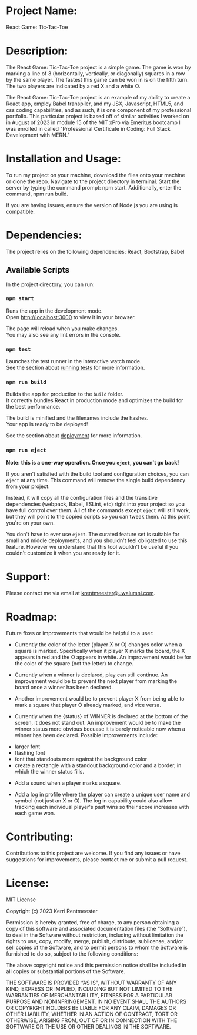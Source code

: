 # **Project Name**:  

React Game: Tic-Tac-Toe

# **Description**: 

The React Game: Tic-Tac-Toe project is a simple game. The game is won by marking a line of 3 (horizontally, vertically, or diagonally) squares in a row by the same player. The fastest this game can be won in is on the fifth turn. The two players are indicated by a red X and a white O.

The React Game: Tic-Tac-Toe project is an example of my ability to create a React app, employ Babel transpiler, and my JSX, Javascript, HTML5, and css coding capabilities, and as such, it is one component of my professional portfolio. This particular project is based off of similar activities I worked on in August of 2023 in module 15 of the MIT xPro via Emeritus bootcamp I was enrolled in called "Professional Certificate in Coding: Full Stack Development with MERN."

# **Installation and Usage**: 

To run my project on your machine, download the files onto your machine or clone the repo. Navigate to the project directory in terminal. Start the server by typing the command prompt: npm start. Additionally, enter the command, npm run build.

If you are having issues, ensure the version of Node.js you are using is compatible.


# **Dependencies**: 

The project relies on the following dependencies: React, Bootstrap, Babel

## Available Scripts

In the project directory, you can run:

### `npm start`

Runs the app in the development mode.\
Open [http://localhost:3000](http://localhost:3000) to view it in your browser.

The page will reload when you make changes.\
You may also see any lint errors in the console.

### `npm test`

Launches the test runner in the interactive watch mode.\
See the section about [running tests](https://facebook.github.io/create-react-app/docs/running-tests) for more information.

### `npm run build`

Builds the app for production to the `build` folder.\
It correctly bundles React in production mode and optimizes the build for the best performance.

The build is minified and the filenames include the hashes.\
Your app is ready to be deployed!

See the section about [deployment](https://facebook.github.io/create-react-app/docs/deployment) for more information.

### `npm run eject`

**Note: this is a one-way operation. Once you `eject`, you can't go back!**

If you aren't satisfied with the build tool and configuration choices, you can `eject` at any time. This command will remove the single build dependency from your project.

Instead, it will copy all the configuration files and the transitive dependencies (webpack, Babel, ESLint, etc) right into your project so you have full control over them. All of the commands except `eject` will still work, but they will point to the copied scripts so you can tweak them. At this point you're on your own.

You don't have to ever use `eject`. The curated feature set is suitable for small and middle deployments, and you shouldn't feel obligated to use this feature. However we understand that this tool wouldn't be useful if you couldn't customize it when you are ready for it.

# **Support**: 

Please contact me via email at krentmeester@uwalumni.com.

# **Roadmap**: 

Future fixes or improvements that would be helpful to a user:

* Currently the color of the letter (player X or O) changes color when a square is marked. Specifically when it player X marks the board, the X appears in red and the O appears in white. An improvement would be for the color of the square (not the letter) to change. 

* Currently when a winner is declared, play can still continue. An improvement would be to prevent the next player from marking the board once a winner has been declared.

* Another improvement would be to prevent player X from being able to mark a square that player O already marked, and vice versa.

* Currently when the {status} of WINNER is declared at the bottom of the screen, it does not stand out. An improvement would be to make the winner status more obvious becuase it is barely noticable now when a winner has been declared. Possible improvements include:
- larger font
- flashing font 
- font that standouts more against the background color
- create a rectangle with a standout background color and a border, in which the winner status fills.

* Add a sound when a player marks a square.

* Add a log in profile where the player can create a unique user name and symbol (not just an X or O). The log in capability could also allow tracking each individual player's past wins so their score increases with each game won.

# **Contributing**: 

Contributions to this project are welcome. If you find any issues or have suggestions for improvements, please contact me or submit a pull request.

# **License**: 

MIT License

Copyright (c) 2023 Kerri Rentmeester

Permission is hereby granted, free of charge, to any person obtaining a copy of this software and associated documentation files (the “Software”), to deal in the Software without restriction, including without limitation the rights to use, copy, modify, merge, publish, distribute, sublicense, and/or sell copies of the Software, and to permit persons to whom the Software is furnished to do so, subject to the following conditions:

The above copyright notice and this permission notice shall be included in all copies or substantial portions of the Software.

THE SOFTWARE IS PROVIDED “AS IS”, WITHOUT WARRANTY OF ANY KIND, EXPRESS OR IMPLIED, INCLUDING BUT NOT LIMITED TO THE WARRANTIES OF MERCHANTABILITY, FITNESS FOR A PARTICULAR PURPOSE AND NONINFRINGEMENT. IN NO EVENT SHALL THE AUTHORS OR COPYRIGHT HOLDERS BE LIABLE FOR ANY CLAIM, DAMAGES OR OTHER LIABILITY, WHETHER IN AN ACTION OF CONTRACT, TORT OR OTHERWISE, ARISING FROM, OUT OF OR IN CONNECTION WITH THE SOFTWARE OR THE USE OR OTHER DEALINGS IN THE SOFTWARE.